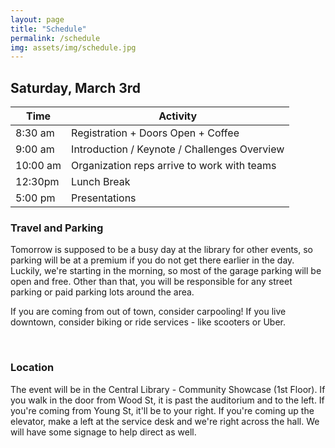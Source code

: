 ```yaml
---
layout: page
title: "Schedule"
permalink: /schedule
img: assets/img/schedule.jpg
---
```


## Saturday, March 3rd
<div class="table-responsive">
	<table class="table">
		<thead>
			<tr>
				<th><strong>Time</strong></th>
				<th><strong>Activity</strong></th>
			</tr>
		</thead>
		<tbody>
			<tr>
				<td>8:30 am</td>
				<td>Registration + Doors Open + Coffee</td>
			</tr>
			<tr>
				<td>9:00 am</td>
				<td>Introduction / Keynote / Challenges Overview</td>
			</tr>
			<tr>
				<td>10:00 am</td>
				<td>Organization reps arrive to work with teams</td>
			</tr>
			<tr>
				<td>12:30pm</td>
				<td>Lunch Break</td>
			</tr>
			<tr>
				<td>5:00 pm</td>
				<td>Presentations</td>
			</tr>
		</tbody>
	</table>
</div>
<section class="section">
	<div class="row">
		<h3>Travel and Parking</h3>
		<p>Tomorrow is supposed to be a busy day at the library for other events, so parking will be at a premium if you do not get there earlier in the day. Luckily, we're starting in the morning, so most of the garage parking will be open and free. Other than that, you will be responsible for any street parking or paid parking lots around the area.</p>
		<p>If you are coming from out of town, consider carpooling! If you live downtown, consider biking or ride services - like scooters or Uber.</p>
		<br>
		<h3>Location</h3>
		<p>The event will be in the Central Library - Community Showcase (1st Floor). If you walk in the door from Wood St, it is past the auditorium and to the left. If you're coming from Young St, it'll be to your right. If you're coming up the elevator, make a left at the service desk and we're right across the hall. We will have some signage to help direct as well.</p>
	</div>
</section>